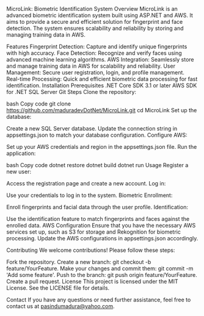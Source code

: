 MicroLink: Biometric Identification System
Overview
MicroLink is an advanced biometric identification system built using ASP.NET and AWS. It aims to provide a secure and efficient solution for fingerprint and face detection. The system ensures scalability and reliability by storing and managing training data in AWS.

Features
Fingerprint Detection: Capture and identify unique fingerprints with high accuracy.
Face Detection: Recognize and verify faces using advanced machine learning algorithms.
AWS Integration: Seamlessly store and manage training data in AWS for scalability and reliability.
User Management: Secure user registration, login, and profile management.
Real-time Processing: Quick and efficient biometric data processing for fast identification.
Installation
Prerequisites
.NET Core SDK 3.1 or later
AWS SDK for .NET
SQL Server
Git
Steps
Clone the repository:

bash
Copy code
git clone https://github.com/maduradevDotNet/MicroLink.git
cd MicroLink
Set up the database:

Create a new SQL Server database.
Update the connection string in appsettings.json to match your database configuration.
Configure AWS:

Set up your AWS credentials and region in the appsettings.json file.
Run the application:

bash
Copy code
dotnet restore
dotnet build
dotnet run
Usage
Register a new user:

Access the registration page and create a new account.
Log in:

Use your credentials to log in to the system.
Biometric Enrollment:

Enroll fingerprints and facial data through the user profile.
Identification:

Use the identification feature to match fingerprints and faces against the enrolled data.
AWS Configuration
Ensure that you have the necessary AWS services set up, such as S3 for storage and Rekognition for biometric processing. Update the AWS configurations in appsettings.json accordingly.

Contributing
We welcome contributions! Please follow these steps:

Fork the repository.
Create a new branch: git checkout -b feature/YourFeature.
Make your changes and commit them: git commit -m 'Add some feature'.
Push to the branch: git push origin feature/YourFeature.
Create a pull request.
License
This project is licensed under the MIT License. See the LICENSE file for details.

Contact
If you have any questions or need further assistance, feel free to contact us at pasindumadura@yahoo.com.
